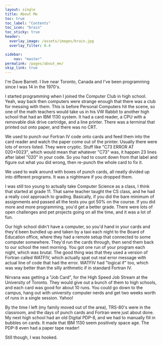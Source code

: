 ```yaml
---
layout: single
title: About Me
toc: true
toc_label: "Contents"
toc_icon: "brain"
toc_sticky: true
header:
  overlay_image: /assets/images/brain.jpg
  overlay_filter: 0.4

sidebar:
    nav: "master"
permalink: /pages/about_me/
skip_link: true
---
```

I'm Dave Barrett.  I live near Toronto, Canada and I've been programming since I was 14 in the 1970's.

I started programming when I joined the Computer Club in high school.  Yeah, way back then computers were strange enough that there was a club for messing with them.  This is before Personal Computers hit the scene, so one of the math teachers would take us in his VW Rabbit to another high school that had an IBM 1130 system.  It had a card reader, a CPU with a removable disk drive cartridge, and a line printer.  There was a terminal that printed out onto paper, and there was no CRT.

We used to punch our Fortran IV code onto cards and feed them into the card reader and watch the paper come out of the printer.  Usually there were lots of errors listed.  They were cryptic.  Stuff like "C73 ERROR AT 020+0023", which would mean that whatever "C73" was, it happen 23 lines after label "020" in your code.  So you had to count down from that label and figure out what you did wrong, then re-punch the whole card to fix it.  

We used to walk around with boxes of punch cards,  all neatly divided up into different programs.  It was a nightmare if you dropped them.

I was still too young to actually take Computer Science as a class, I think that started at grade 11.  That same teacher taught the CS class, and he had a really cool approach to grading.  Basically, if you did the bare minimum of assignments and passed all the tests you got 50% on the course.  If you did more and more programming, you'd get a better grade.  There were lots of open challenges and pet projects going on all the time, and it was a lot of fun.

Our high school didn't have a computer, so you'd hand in your cards and they'd been bundled up and taken by a taxi each night to the Board of Education office, where they had a remote setup that connected to some computer somewhere.  They'd run the cards through, then send them back to our school the next morning.  You got one run of your program each night, which was brutal.  The good thing was that they used a version of Fortran called WATFIV, which actually spat out real error message with actual line of code that had the error.  WATFIV had "logical if" too, which was way better than the silly arithmetic if in standard Fortran IV.

Nirvana was getting a "Job Card", for the High Speed Job Stream at the University of Toronto.  They would give out a bunch of them to high schools, and each card was good for about 10 runs.  You could go down to the campus, hang out with university computer nerds and get two weeks worth of runs in a single session.  Yahoo!

By the time I left (my family moved out of the area), TRS-80's were in the classroom, and the days of punch cards and Fortran were just about done.  My next high school had an old Digital PDP-8, and we had to manually fill in bubbles on cards.  It made that IBM 1130 seem positively space age.  The PDP-8 even had a paper tape reader!

Still though, I was hooked.
